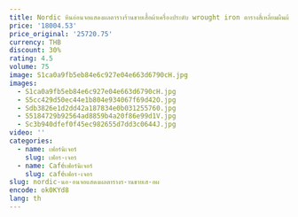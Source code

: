 ```yaml
---
title: Nordic หินอ่อนจอแสดงผลตารางร้านขายเสื้อผ้าเครื่องประดับ wrought iron ตารางสี่เหลี่ยมผืนผ้า
price: '18004.53'
price_original: '25720.75'
currency: THB
discount: 30%
rating: 4.5
volume: 75
image: S1ca0a9fb5eb84e6c927e04e663d6790cH.jpg
images:
  - S1ca0a9fb5eb84e6c927e04e663d6790cH.jpg
  - S5cc429d50ec44e1b804e934067f69d42O.jpg
  - Sdb3826e1d2dd42a187834e0b031255760.jpg
  - S5184729b92564ad8859b4a20f86e99d1V.jpg
  - Sc3b940dfef0f45ec982655d7dd3c0644J.jpg
video: ''
categories:
  - name: เฟอร์นิเจอร์
    slug: เฟอร-เจอร
  - name: Caféเฟอร์นิเจอร์
    slug: caféเฟอร-เจอร
slug: nordic-นอ-อนจอแสดงผลตารางร-านขายเส-อผ
encode: ok0KYd8
lang: th
---
```

  